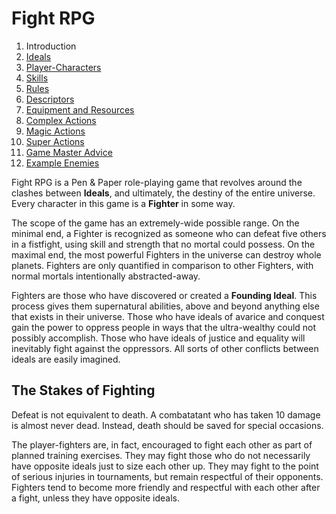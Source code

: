# Fight RPG

1. Introduction
2. [Ideals](/02-Ideals.md)
3. [Player-Characters](/03-Characters.md)
4. [Skills](/04-Skills.md)
5. [Rules](/05-Rules.md)
6. [Descriptors](/06-Descriptors.md)
7. [Equipment and Resources](/07-Equipment.md)
8. [Complex Actions](/08-Complex-Actions.md)
9. [Magic Actions](/09-Magic-Actions.md)
10. [Super Actions](/10-Super-Actions.md)
11. [Game Master Advice](/11-Game-Master-Advice.md)
12. [Example Enemies](/12-Example-Enemies.md)

Fight RPG is a Pen & Paper role-playing game that revolves around the clashes between **Ideals**, and ultimately, the destiny of the entire universe. Every character in this game is a **Fighter** in some way.

The scope of the game has an extremely-wide possible range. On the minimal end, a Fighter is recognized as someone who can defeat five others in a fistfight, using skill and strength that no mortal could possess. On the maximal end, the most powerful Fighters in the universe can destroy whole planets. Fighters are only quantified in comparison to other Fighters, with normal mortals intentionally abstracted-away.

Fighters are those who have discovered or created a **Founding Ideal**. This process gives them supernatural abilities, above and beyond anything else that exists in their universe. Those who have ideals of avarice and conquest gain the power to oppress people in ways that the ultra-wealthy could not possibly accomplish. Those who have ideals of justice and equality will inevitably fight against the oppressors. All sorts of other conflicts between ideals are easily imagined.

## The Stakes of Fighting

Defeat is not equivalent to death. A combatatant who has taken 10 damage is almost never dead. Instead, death should be saved for special occasions.

The player-fighters are, in fact, encouraged to fight each other as part of planned training exercises. They may fight those who do not necessarily have opposite ideals just to size each other up. They may fight to the point of serious injuries in tournaments, but remain respectful of their opponents. Fighters tend to become more friendly and respectful with each other after a fight, unless they have opposite ideals.
